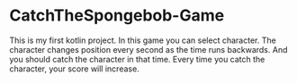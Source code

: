 # CatchTheSpongebob-Game
 This is my first kotlin project.
 In this game you can select character.
 The character changes position every second 
 as the time runs backwards.
 And you should catch the character in that time.
 Every time you catch the character, 
 your score will increase.